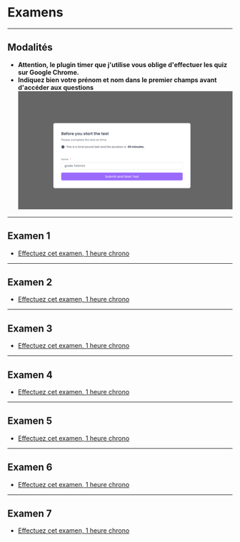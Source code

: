 # Examens

---

## Modalités

- **Attention, le plugin timer que j'utilise vous oblige d'effectuer les quiz sur Google Chrome.**
- **Indiquez bien votre prénom et nom dans le premier champs avant d'accéder aux questions**
![timer](./img/timer.png)

---

## Examen 1

- [Effectuez cet examen, 1 heure chrono](https://fill.boloforms.com/proctor/15m2qFn3cdKpB6r80V9jrFfy7XmNwcUvSlCEKjsjjykw?p=view)

---

## Examen 2

- [Effectuez cet examen, 1 heure chrono](https://fill.boloforms.com/proctor/186MqQNdbPou7sVJrrsGaUpcf-wXS5RIWfkLKeEZKfbg?p=view)

---

## Examen 3

- [Effectuez cet examen, 1 heure chrono](https://fill.boloforms.com/proctor/1aWb2tHHSmkLKUYeJVxXhXRPicVv5jhWoEvWTXFaVIww?p=view)

---

## Examen 4

- [Effectuez cet examen, 1 heure chrono](https://fill.boloforms.com/proctor/1m7vcBLlUwhWUt7ZBCcx4w9X6n4sje6LFTB3x5uQWoY4?p=view)

---

## Examen 5

- [Effectuez cet examen, 1 heure chrono](https://fill.boloforms.com/proctor/1S7C8djF48sqrhuM-omU8KEQgQe30ZtBYbNCcwime6cQ?p=view)

---

## Examen 6

- [Effectuez cet examen, 1 heure chrono](https://fill.boloforms.com/proctor/1S7C8djF48sqrhuM-omU8KEQgQe30ZtBYbNCcwime6cQ?p=view)

---

## Examen 7

- [Effectuez cet examen, 1 heure chrono](https://fill.boloforms.com/proctor/1d_sZCYBhP8Yq_jDXSdWckBs_WMUBBtv7eHfF5YROSPM?p=view)